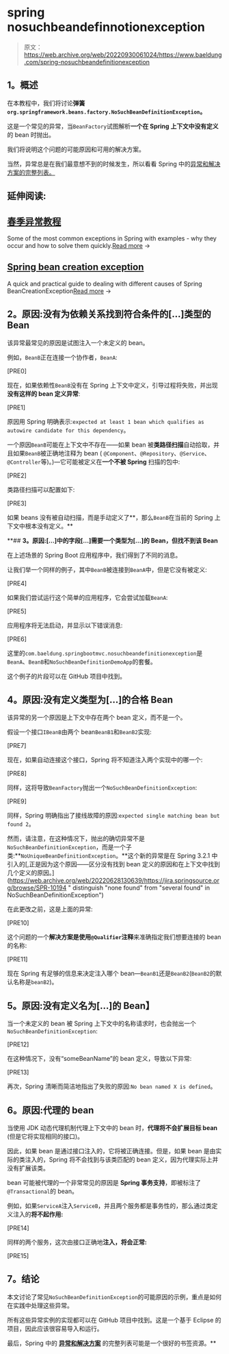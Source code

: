 # spring nosuchbeandefinnotionexception

> 原文：<https://web.archive.org/web/20220930061024/https://www.baeldung.com/spring-nosuchbeandefinitionexception>

## **1。概述**

在本教程中，我们将讨论**弹簧`org.springframework.beans.factory.NoSuchBeanDefinitionException`。**

这是一个常见的异常，当`BeanFactory`试图解析**一个在 Spring 上下文中没有定义**的 bean 时抛出。

我们将说明这个问题的可能原因和可用的解决方案。

当然，异常总是在我们最意想不到的时候发生，所以看看 Spring 中的[异常和解决方案的完整列表。](/web/20220628130639/https://www.baeldung.com/spring-exceptions)

## 延伸阅读:

## [春季异常教程](/web/20220628130639/https://www.baeldung.com/spring-exceptions)

Some of the most common exceptions in Spring with examples - why they occur and how to solve them quickly.[Read more](/web/20220628130639/https://www.baeldung.com/spring-exceptions) →

## [Spring bean creation exception](/web/20220628130639/https://www.baeldung.com/spring-beancreationexception)

A quick and practical guide to dealing with different causes of Spring BeanCreationException[Read more](/web/20220628130639/https://www.baeldung.com/spring-beancreationexception) →

## **2。原因:没有为依赖关系**找到符合条件的[…]类型的 Bean

该异常最常见的原因是试图注入一个未定义的 bean。

例如，`BeanB`正在连接一个协作者，`BeanA`:

[PRE0]

现在，如果依赖性`BeanB`没有在 Spring 上下文中定义，引导过程将失败，并出现**没有这样的 bean 定义异常**:

[PRE1]

原因用 Spring 明确表示:`expected at least 1 bean which qualifies as autowire candidate for this dependency`。

一个原因`BeanB`可能在上下文中不存在——如果 bean 被**类路径扫描**自动拾取，并且如果`BeanB`被正确地注释为 bean ( `@Component`、`@Repository`、`@Service`、`@Controller`等)。)—它可能被定义在**一个不被 Spring** 扫描的包中:

[PRE2]

类路径扫描可以配置如下:

[PRE3]

如果 beans 没有被自动扫描，而是手动定义了**，那么`BeanB`在当前的 Spring 上下文中根本没有定义。**

 **## **3。原因:[…]中的字段[…]需要一个类型为[…]的 Bean，但找不到该 Bean**

在上述场景的 Spring Boot 应用程序中，我们得到了不同的消息。

让我们举一个同样的例子，其中`BeanB`被连接到`BeanA`中，但是它没有被定义:

[PRE4]

如果我们尝试运行这个简单的应用程序，它会尝试加载`BeanA`:

[PRE5]

应用程序将无法启动，并显示以下错误消息:

[PRE6]

这里的`com.baeldung.springbootmvc.nosuchbeandefinitionexception`是`BeanA`、`BeanB`和`NoSuchBeanDefinitionDemoApp`的套餐。

这个例子的片段可以在 GitHub 项目中找到。

## **4。原因:没有定义类型为[…]的合格 Bean**

该异常的另一个原因是上下文中存在两个 bean 定义，而不是一个。

假设一个接口`IBeanB`由两个 bean`BeanB1`和`BeanB2`实现:

[PRE7]

现在，如果自动连接这个接口，Spring 将不知道注入两个实现中的哪一个:

[PRE8]

同样，这将导致`BeanFactory`抛出一个`NoSuchBeanDefinitionException`:

[PRE9]

同样，Spring 明确指出了接线故障的原因:`expected single matching bean but found 2`。

然而，请注意，在这种情况下，抛出的确切异常不是`NoSuchBeanDefinitionException`，而是一个子类:**`NoUniqueBeanDefinitionException`。**这个新的异常是在 Spring 3.2.1 中引入的[,正是因为这个原因——区分没有找到 bean 定义的原因和在上下文中找到几个定义的原因。](https://web.archive.org/web/20220628130639/https://jira.springsource.org/browse/SPR-10194 " distinguish "none found" from "several found" in NoSuchBeanDefinitionException")

在此更改之前，这是上面的异常:

[PRE10]

这个问题的一个**解决方案是使用`@Qualifier`注释**来准确指定我们想要连接的 bean 的名称:

[PRE11]

现在 Spring 有足够的信息来决定注入哪个 bean—`BeanB1`还是`BeanB2`(`BeanB2`的默认名称是`beanB2`)。

## **5。原因:没有定义名为[…]的 Bean】**

当一个未定义的 bean 被 Spring 上下文中的名称请求时，也会抛出一个`NoSuchBeanDefinitionException`:

[PRE12]

在这种情况下，没有“someBeanName”的 bean 定义，导致以下异常:

[PRE13]

再次，Spring 清晰而简洁地指出了失败的原因:`No bean named X is defined`。

## **6。原因:代理的 bean**

当使用 JDK 动态代理机制代理上下文中的 bean 时，**代理将不会扩展目标 bean** (但是它将实现相同的接口)。

因此，如果 bean 是通过接口注入的，它将被正确连接。但是，如果 bean 是由实际的类注入的，Spring 将不会找到与该类匹配的 bean 定义，因为代理实际上并没有扩展该类。

bean 可能被代理的一个非常常见的原因是 **Spring 事务支持**，即被标注了`@Transactional`的 bean。

例如，如果`ServiceA`注入`ServiceB`，并且两个服务都是事务性的，那么通过类定义注入的**将不起作用:**

[PRE14]

同样的两个服务，这次由接口正确地**注入，将会正常:**

[PRE15]

## **7。结论**

本文讨论了常见`NoSuchBeanDefinitionException`的可能原因的示例，重点是如何在实践中处理这些异常。

所有这些异常实例的实现都可以在 GitHub 项目中找到。这是一个基于 Eclipse 的项目，因此应该很容易导入和运行。

最后，Spring 中的 [**异常和解决方案**](/web/20220628130639/https://www.baeldung.com/spring-exceptions) 的完整列表可能是一个很好的书签资源。**